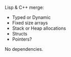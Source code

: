 Lisp & C++ merge:
   
- Typed or Dynamic    
- Fixed size arrays  
- Stack or Heap allocations    
- Structs   
- Pointers?   
  
  
No dependencies.  
  